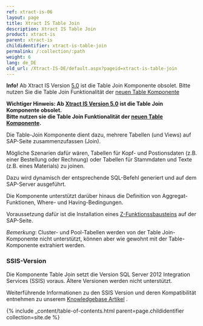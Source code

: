 ```yaml
---
ref: xtract-is-06
layout: page
title: Xtract IS Table Join
description: Xtract IS Table Join
product: xtract-is
parent: xtract-is
childidentifier: xtract-is-table-join
permalink: /:collection/:path
weight: 6
lang: de_DE
old_url: /Xtract-IS-DE/default.aspx?pageid=xtract-is-table-join
---
```


<div class="alert alert-info">
  <strong>Info!</strong> Ab Xtract IS Version <a href="https://kb.theobald-software.com/release-notes/XtractIS-5.0.0.html" class="alert-link">5.0</a> ist die Table Join Komponente obsolet. 
Bitte nutzen Sie die Table Join Funktionalität der <a href="./xtract-is-table" class="alert-link">neuen Table Komponente</a>
</div>



**Wichtiger Hinweis: Ab [Xtract IS Version 5.0](https://kb.theobald-software.com/release-notes/XtractIS-5.0.0.html) ist die Table Join Komponente obsolet.** <br>
**Bitte nutzen sie die Table Join Funktionalität der [neuen Table Komponente](./xtract-is-table).** 

Die Table-Join Komponente dient dazu, mehrere Tabellen (und Views) auf SAP-Seite zusammenzufassen (Join).  <br>

Mögliche Szenarien dafür wären, Tabellen für Kopf- und Postionsdaten (z.B. einer Bestellung oder Rechnung) oder Tabellen für Stammdaten und Texte (z.B. eines Materials) zu joinen. <br>

Dazu wird dynamisch der entsprechende SQL-Befehl generiert und auf dem SAP-Server ausgeführt. 

Die Komponente unterstützt darüber hinaus die Definition von Aggregat-Funktionen, Where- und Having-Bedingungen. 

Voraussetzung dafür ist die Installation eines [Z-Funktionssbausteins](https://kb.theobald-software.com/sap/installation-of-the-function-module-z_xtract_is_table_join) auf der SAP-Seite. 

*Bemerkung*: Cluster- und Pool-Tabellen werden von der Table Join-Komponente nicht unterstützt, können aber wie gewohnt mit der Table-Komponente extrahiert werden. 
 

### SSIS-Version

Die Komponente Table Join setzt die Version SQL Server 2012 Integration Services (SSIS) voraus. Ältere Versionen werden nicht unterstützt. 

Weiterführende Informationen zu den SSIS Version und deren Kompatibilität entnehmen zu unserem [Knowledgebase Artikel](https://kb.theobald-software.com/xtract-is/list-of-the-ssisvs-versions-supported-by-xtract-is) .

{% include _content/table-of-contents.html parent=page.childidentifier collection=site.de %}
